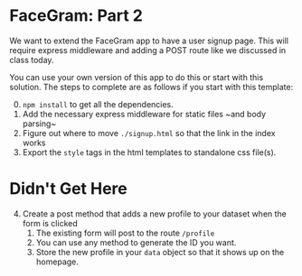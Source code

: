 # FaceGram: Part 2

We want to extend the FaceGram app to have a user signup page. This will require express middleware and adding a POST route like we discussed in class today.

You can use your own version of this app to do this or start with this solution. The steps to complete are as follows if you start with this template:

0. `npm install` to get all the dependencies.
1. Add the necessary express middleware for static files ~and body parsing~
2. Figure out where to move `./signup.html` so that the link in the index works
3. Export the `style` tags in the html templates to standalone css file(s).

# Didn't Get Here
4. Create a post method that adds a new profile to your dataset when the form is clicked
    1. The existing form will post to the route `/profile`
    2. You can use any method to generate the ID you want.
    3. Store the new profile in your `data` object so that it shows up on the homepage.

